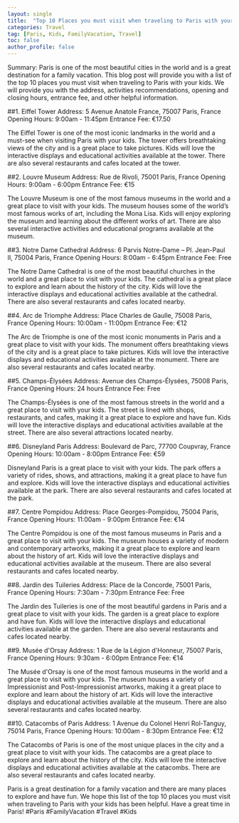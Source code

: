 ```yaml
---
layout: single
title:  "Top 10 Places you must visit when traveling to Paris with your kids"
categories: Travel
tag: [Paris, Kids, FamilyVacation, Travel]
toc: false
author_profile: false
---
```

Summary: Paris is one of the most beautiful cities in the world and is a great destination for a family vacation. This blog post will provide you with a list of the top 10 places you must visit when traveling to Paris with your kids. We will provide you with the address, activities recommendations, opening and closing hours, entrance fee, and other helpful information. 

##1. Eiffel Tower
Address: 5 Avenue Anatole France, 75007 Paris, France 
Opening Hours: 9:00am - 11:45pm 
Entrance Fee: €17.50 

The Eiffel Tower is one of the most iconic landmarks in the world and a must-see when visiting Paris with your kids. The tower offers breathtaking views of the city and is a great place to take pictures. Kids will love the interactive displays and educational activities available at the tower. There are also several restaurants and cafes located at the tower. 

##2. Louvre Museum
Address: Rue de Rivoli, 75001 Paris, France 
Opening Hours: 9:00am - 6:00pm 
Entrance Fee: €15 

The Louvre Museum is one of the most famous museums in the world and a great place to visit with your kids. The museum houses some of the world’s most famous works of art, including the Mona Lisa. Kids will enjoy exploring the museum and learning about the different works of art. There are also several interactive activities and educational programs available at the museum. 

##3. Notre Dame Cathedral
Address: 6 Parvis Notre-Dame – Pl. Jean-Paul II, 75004 Paris, France 
Opening Hours: 8:00am - 6:45pm 
Entrance Fee: Free 

The Notre Dame Cathedral is one of the most beautiful churches in the world and a great place to visit with your kids. The cathedral is a great place to explore and learn about the history of the city. Kids will love the interactive displays and educational activities available at the cathedral. There are also several restaurants and cafes located nearby. 

##4. Arc de Triomphe
Address: Place Charles de Gaulle, 75008 Paris, France 
Opening Hours: 10:00am - 11:00pm 
Entrance Fee: €12 

The Arc de Triomphe is one of the most iconic monuments in Paris and a great place to visit with your kids. The monument offers breathtaking views of the city and is a great place to take pictures. Kids will love the interactive displays and educational activities available at the monument. There are also several restaurants and cafes located nearby. 

##5. Champs-Élysées
Address: Avenue des Champs-Élysées, 75008 Paris, France 
Opening Hours: 24 hours 
Entrance Fee: Free 

The Champs-Élysées is one of the most famous streets in the world and a great place to visit with your kids. The street is lined with shops, restaurants, and cafes, making it a great place to explore and have fun. Kids will love the interactive displays and educational activities available at the street. There are also several attractions located nearby. 

##6. Disneyland Paris
Address: Boulevard de Parc, 77700 Coupvray, France 
Opening Hours: 10:00am - 8:00pm 
Entrance Fee: €59 

Disneyland Paris is a great place to visit with your kids. The park offers a variety of rides, shows, and attractions, making it a great place to have fun and explore. Kids will love the interactive displays and educational activities available at the park. There are also several restaurants and cafes located at the park. 

##7. Centre Pompidou
Address: Place Georges-Pompidou, 75004 Paris, France 
Opening Hours: 11:00am - 9:00pm 
Entrance Fee: €14 

The Centre Pompidou is one of the most famous museums in Paris and a great place to visit with your kids. The museum houses a variety of modern and contemporary artworks, making it a great place to explore and learn about the history of art. Kids will love the interactive displays and educational activities available at the museum. There are also several restaurants and cafes located nearby. 

##8. Jardin des Tuileries
Address: Place de la Concorde, 75001 Paris, France 
Opening Hours: 7:30am - 7:30pm 
Entrance Fee: Free 

The Jardin des Tuileries is one of the most beautiful gardens in Paris and a great place to visit with your kids. The garden is a great place to explore and have fun. Kids will love the interactive displays and educational activities available at the garden. There are also several restaurants and cafes located nearby. 

##9. Musée d'Orsay
Address: 1 Rue de la Légion d'Honneur, 75007 Paris, France 
Opening Hours: 9:30am - 6:00pm 
Entrance Fee: €14 

The Musée d'Orsay is one of the most famous museums in the world and a great place to visit with your kids. The museum houses a variety of Impressionist and Post-Impressionist artworks, making it a great place to explore and learn about the history of art. Kids will love the interactive displays and educational activities available at the museum. There are also several restaurants and cafes located nearby. 

##10. Catacombs of Paris
Address: 1 Avenue du Colonel Henri Rol-Tanguy, 75014 Paris, France 
Opening Hours: 10:00am - 8:30pm 
Entrance Fee: €12 

The Catacombs of Paris is one of the most unique places in the city and a great place to visit with your kids. The catacombs are a great place to explore and learn about the history of the city. Kids will love the interactive displays and educational activities available at the catacombs. There are also several restaurants and cafes located nearby. 

Paris is a great destination for a family vacation and there are many places to explore and have fun. We hope this list of the top 10 places you must visit when traveling to Paris with your kids has been helpful. Have a great time in Paris! #Paris #FamilyVacation #Travel #Kids